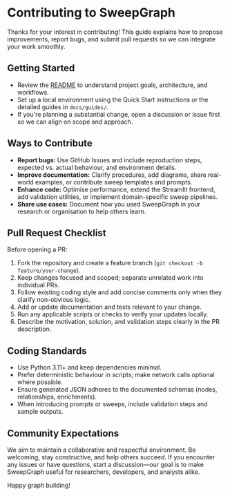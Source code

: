 # Contributing to SweepGraph

Thanks for your interest in contributing! This guide explains how to propose improvements, report bugs, and submit pull requests so we can integrate your work smoothly.

## Getting Started

- Review the [README](README.md) to understand project goals, architecture, and workflows.
- Set up a local environment using the Quick Start instructions or the detailed guides in `docs/guides/`.
- If you're planning a substantial change, open a discussion or issue first so we can align on scope and approach.

## Ways to Contribute

- **Report bugs:** Use GitHub Issues and include reproduction steps, expected vs. actual behaviour, and environment details.
- **Improve documentation:** Clarify procedures, add diagrams, share real-world examples, or contribute sweep templates and prompts.
- **Enhance code:** Optimise performance, extend the Streamlit frontend, add validation utilities, or implement domain-specific sweep pipelines.
- **Share use cases:** Document how you used SweepGraph in your research or organisation to help others learn.

## Pull Request Checklist

Before opening a PR:

1. Fork the repository and create a feature branch (`git checkout -b feature/your-change`).
2. Keep changes focused and scoped; separate unrelated work into individual PRs.
3. Follow existing coding style and add concise comments only when they clarify non-obvious logic.
4. Add or update documentation and tests relevant to your change.
5. Run any applicable scripts or checks to verify your updates locally.
6. Describe the motivation, solution, and validation steps clearly in the PR description.

## Coding Standards

- Use Python 3.11+ and keep dependencies minimal.
- Prefer deterministic behaviour in scripts; make network calls optional where possible.
- Ensure generated JSON adheres to the documented schemas (nodes, relationships, enrichments).
- When introducing prompts or sweeps, include validation steps and sample outputs.

## Community Expectations

We aim to maintain a collaborative and respectful environment. Be welcoming, stay constructive, and help others succeed. If you encounter any issues or have questions, start a discussion—our goal is to make SweepGraph useful for researchers, developers, and analysts alike.

Happy graph building!
